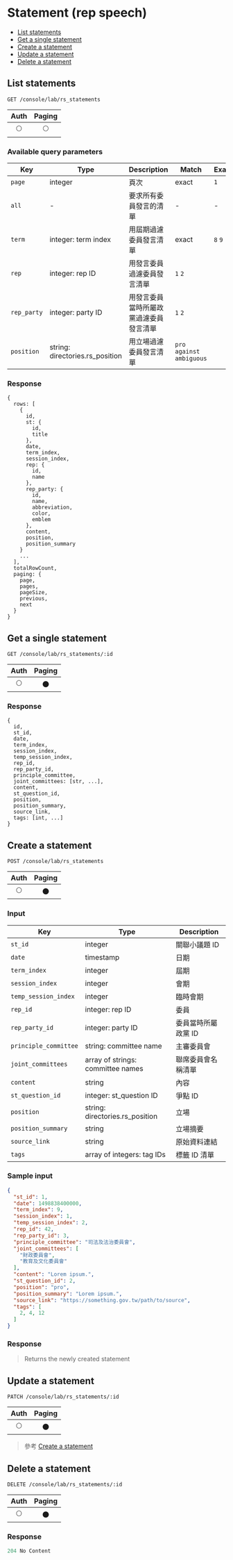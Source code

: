 # Statement (rep speech)

- [List statements](#list-statements)
- [Get a single statement](#get-a-single-statement)
- [Create a statement](#create-a-statement)
- [Update a statement](#update-a-statement)
- [Delete a statement](#delete-a-statement)

## List statements
```
GET /console/lab/rs_statements
```

| Auth | Paging |
| :---: | :---: |
| 🌕 | 🌕 |

### Available query parameters

| Key | Type | Description | Match | Example |
| --- | --- | --- | --- | --- |
| `page` | integer | 頁次 | exact | `1` |
| `all` | - | 要求所有委員發言的清單 | - | - |
| `term` | integer: term index | 用屆期過濾委員發言清單 | exact | `8` `9` |
| `rep` | integer: rep ID | 用發言委員過濾委員發言清單 | `1` `2` |
| `rep_party` | integer: party ID | 用發言委員當時所屬政黨過濾委員發言清單 | `1` `2` |
| `position` | string: directories.rs_position | 用立場過濾委員發言清單 | `pro` `against` `ambiguous` |

### Response
```
{
  rows: [
    {
      id,
      st: {
        id,
        title
      },
      date,
      term_index,
      session_index,
      rep: {
        id,
        name
      },
      rep_party: {
        id,
        name,
        abbreviation,
        color,
        emblem
      },
      content,
      position,
      position_summary
    }
    ...
  ],
  totalRowCount,
  paging: {
    page,
    pages,
    pageSize,
    previous,
    next
  }
}
```

## Get a single statement
```
GET /console/lab/rs_statements/:id
```

| Auth | Paging |
| :---: | :---: |
| 🌕 | 🌑 |

### Response
```
{
  id,
  st_id,
  date,
  term_index,
  session_index,
  temp_session_index,
  rep_id,
  rep_party_id,
  principle_committee,
  joint_committees: [str, ...],
  content,
  st_question_id,
  position,
  position_summary,
  source_link,
  tags: [int, ...]
}
```

## Create a statement
```
POST /console/lab/rs_statements
```

| Auth | Paging |
| :---: | :---: |
| 🌕 | 🌑 |

### Input

| Key | Type | Description |
| --- | --- | --- |
| `st_id` | integer | 關聯小議題 ID |
| `date` | timestamp | 日期 |
| `term_index` | integer | 屆期 |
| `session_index` | integer | 會期 |
| `temp_session_index` | integer | 臨時會期 |
| `rep_id` | integer: rep ID | 委員 |
| `rep_party_id` | integer: party ID | 委員當時所屬政黨 ID |
| `principle_committee` | string: committee name | 主審委員會 |
| `joint_committees` | array of strings: committee names | 聯席委員會名稱清單 |
| `content` | string | 內容 |
| `st_question_id` | integer: st_question ID | 爭點 ID |
| `position` | string: directories.rs_position | 立場 |
| `position_summary` | string | 立場摘要 |
| `source_link` | string | 原始資料連結 |
| `tags` | array of integers: tag IDs | 標籤 ID 清單 |

### Sample input
```json
{
  "st_id": 1,
  "date": 1498838400000,
  "term_index": 9,
  "session_index": 1,
  "temp_session_index": 2,
  "rep_id": 42,
  "rep_party_id": 3,
  "principle_committee": "司法及法治委員會",
  "joint_committees": [
    "財政委員會",
    "教育及文化委員會"
  ],
  "content": "Lorem ipsum.",
  "st_question_id": 2,
  "position": "pro",
  "position_summary": "Lorem ipsum.",
  "source_link": "https://something.gov.tw/path/to/source",
  "tags": [
    2, 4, 12
  ]
}
```

### Response
> Returns the newly created statement

## Update a statement
```
PATCH /console/lab/rs_statements/:id
```

| Auth | Paging |
| :---: | :---: |
| 🌕 | 🌑 |

> 參考 [Create a statement](#create-a-statement)

## Delete a statement
```
DELETE /console/lab/rs_statements/:id
```

| Auth | Paging |
| :---: | :---: |
| 🌕 | 🌑 |

### Response
```javascript
204 No Content
```
